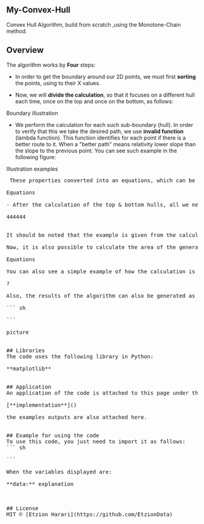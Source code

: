 ## My-Convex-Hull
Convex Hull Algorithm, build from scratch ,using the Monotone-Chain method.

## Overview
The algorithm works by **Four** steps:
- In order to get the boundary around our 2D points, we must first **sorting** the points, using to their X values.

- Now, we will **divide the calculation**, so that it focuses on a different hull each time, once on the top and once on the bottom, as follows:

Boundary illustration

- We perform the calculation for each such sub-boundary (hull). In order to verify that this we take the desired path, we use **invalid function** (lambda function). This function identifies for each point if there is a better route to it. When a "better path" means relativity lower slope than the slope to the previous point. You can see such example in the following figure:

Illustration examples

<pre> These properties converted into an equations, which can be developed into our **invalid function**:

Equations

- After the calculation of the top & bottom hulls, all we need is **merge** them to one final hull.

444444


It should be noted that the example is given from the calculation of the lower limit. The function also works in the upper limit calculation, where there is the fact that we are operating on the reverse list. The inversion of the coordinates ensures a negative denominator in the slope always, which makes the left slope negative and the right positive if there is a better trajectory.

Now, it is also possible to calculate the area of the generated polygon. The calculation is performed using the following equations, which are used to calculate an irregular polygon area:

Equations

You can also see a simple example of how the calculation is done:

?

Also, the results of the algorithm can also be generated as an output in a simple way using a built-in function:

``` sh

```

picture


## Libraries
The code uses the following library in Python:

**matplotlib**


## Application
An application of the code is attached to this page under the name: 

[**implementation**]()

the examples outputs are also attached here.


## Example for using the code
To use this code, you just need to import it as follows:
``` sh

```

When the variables displayed are:

**data:** explanation



## License
MIT © [Etzion Harari](https://github.com/EtzionData)
